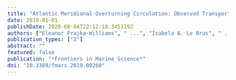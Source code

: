 ```yaml
---
title: "Atlantic Meridional Overturning Circulation: Observed Transport and Variability"
date: 2019-01-01
publishDate: 2020-08-04T22:12:18.345119Z
authors: ["Eleanor Frajka-Williams", " ...", "Isabela A. Le Bras", " ..."]
publication_types: ["2"]
abstract: ""
featured: false
publication: "*Frontiers in Marine Science*"
doi: "10.3389/fmars.2019.00260"
---
```


